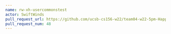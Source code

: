 ```yaml
---
name: rw-xh-usercommonstest
actor: SwiftWinds
pull_request_url: https://github.com/ucsb-cs156-w22/team04-w22-5pm-HappyCows/pull/48
pull_request_num: 48
---
```

